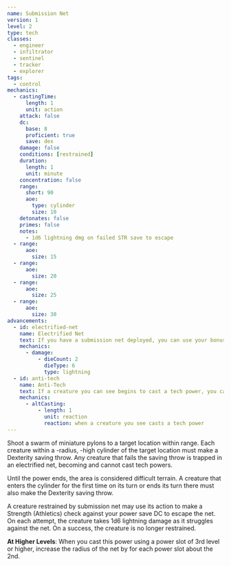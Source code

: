 ```yaml
---
name: Submission Net
version: 1
level: 2
type: tech
classes:
  - engineer
  - infiltrator
  - sentinel
  - tracker
  - explorer
tags:
  - control
mechanics:
  - castingTime:
      length: 1
      unit: action
    attack: false
    dc:
      base: 8
      proficient: true
      save: dex
    damage: false
    conditions: [restrained]
    duration:
      length: 1
      unit: minute
    concentration: false
    range:
      short: 90
      aoe:
        type: cylinder
        size: 10
    detonates: false
    primes: false
    notes:
      - 1d6 lightning dmg on failed STR save to escape
  - range:
      aoe:
        size: 15
  - range:
      aoe:
        size: 20
  - range:
      aoe:
        size: 25
  - range:
      aoe:
        size: 30
advancements:
  - id: electrified-net
    name: Electrified Net
    text: If you have a submission net deployed, you can use your bonus action to send electric currents through it. Each creature within the net takes 2d6 lightning damage.
    mechanics:
      - damage:
          - dieCount: 2
            dieType: 6
            type: lightning
  - id: anti-tech
    name: Anti-Tech
    text: If a creature you can see begins to cast a tech power, you can use your reaction to cast submission net.
    mechanics:
      - altCasting:
          - length: 1
            unit: reaction
            reaction: when a creature you see casts a tech power
---
```

Shoot a swarm of miniature pylons to a target location within range. Each creature within a <me-distance length="10" adj />-radius,
<me-distance length="10" adj />-high cylinder of the target
location must make a Dexterity saving throw. Any creature that fails the saving throw is trapped in an electrified net,
becoming <me-condition id="restrained"/> and cannot cast tech powers.

Until the power ends, the area is considered difficult terrain. A creature that enters the cylinder for the first time
on its turn or ends its turn there must also make the Dexterity saving throw.

A creature restrained by submission net may use its action to make a Strength (Athletics) check against your power save
DC to escape the net. On each attempt, the creature takes 1d6 lightning damage as it struggles against the net. On a
success, the creature is no longer restrained.

__At Higher Levels__: When you cast this power using a power slot of 3rd level or higher, increase the radius of the
net by <me-distance length="5" /> for each power slot about the 2nd.

